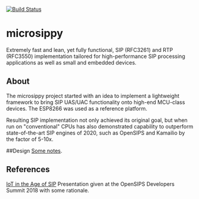 [![Build Status](https://travis-ci.com/sobomax/microsippy.svg?branch=master)](https://travis-ci.com/sobomax/microsippy)

# microsippy
Extremely fast and lean, yet fully functional, SIP (RFC3261) and RTP (RFC3550)
implementation tailored for high-performance SIP processing applications as well
as small and embedded devices.

## About
The microsippy project started with an idea to implement a lightweight framework
to bring SIP UAS/UAC functionality onto high-end MCU-class devices.
The ESP8266 was used as a reference platform.

Resulting SIP implementation not only achieved its original goal, but when
run on "conventional" CPUs has also demonstrated capability to outperform
state-of-the-art SIP engines of 2020, such as OpenSIPS and Kamailio by the
factor of 5-10x.

##Design
[Some notes](doc/DesignNotes).

## References
[IoT in the Age of SIP](https://www.youtube.com/watch?v=4ia9HhMWYDY) Presentation given at the OpenSIPS Developers Summit 2018 with some rationale.
